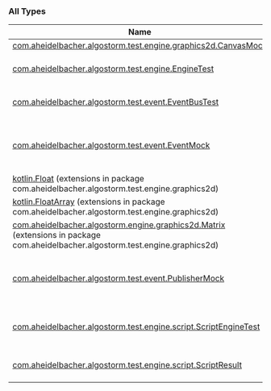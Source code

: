 

### All Types

| Name | Summary |
|---|---|
| [com.aheidelbacher.algostorm.test.engine.graphics2d.CanvasMock](../com.aheidelbacher.algostorm.test.engine.graphics2d/-canvas-mock/index.md) |  |
| [com.aheidelbacher.algostorm.test.engine.EngineTest](../com.aheidelbacher.algostorm.test.engine/-engine-test/index.md) | An abstract test class for an [Engine](#). |
| [com.aheidelbacher.algostorm.test.event.EventBusTest](../com.aheidelbacher.algostorm.test.event/-event-bus-test/index.md) | An abstract test class for an [EventBus](#). |
| [com.aheidelbacher.algostorm.test.event.EventMock](../com.aheidelbacher.algostorm.test.event/-event-mock/index.md) | An event that should be used for testing purposes. |
| [kotlin.Float](../com.aheidelbacher.algostorm.test.engine.graphics2d/kotlin.-float/index.md) (extensions in package com.aheidelbacher.algostorm.test.engine.graphics2d) |  |
| [kotlin.FloatArray](../com.aheidelbacher.algostorm.test.engine.graphics2d/kotlin.-float-array/index.md) (extensions in package com.aheidelbacher.algostorm.test.engine.graphics2d) |  |
| [com.aheidelbacher.algostorm.engine.graphics2d.Matrix](../com.aheidelbacher.algostorm.test.engine.graphics2d/com.aheidelbacher.algostorm.engine.graphics2d.-matrix/index.md) (extensions in package com.aheidelbacher.algostorm.test.engine.graphics2d) |  |
| [com.aheidelbacher.algostorm.test.event.PublisherMock](../com.aheidelbacher.algostorm.test.event/-publisher-mock/index.md) | A publisher that should be used for testing purposes. |
| [com.aheidelbacher.algostorm.test.engine.script.ScriptEngineTest](../com.aheidelbacher.algostorm.test.engine.script/-script-engine-test/index.md) | An abstract test class for a [ScriptEngine](#). |
| [com.aheidelbacher.algostorm.test.engine.script.ScriptResult](../com.aheidelbacher.algostorm.test.engine.script/-script-result/index.md) | Utility result type for scripts. |
